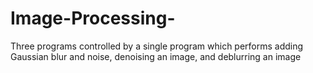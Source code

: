 # Image-Processing-
Three programs controlled by a single program which performs adding Gaussian blur and noise, denoising an image, and deblurring an image
